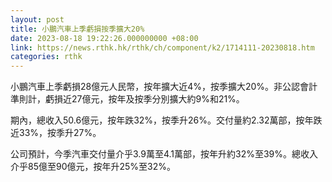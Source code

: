```yaml
---
layout: post
title: 小鵬汽車上季虧損按季擴大20%
date: 2023-08-18 19:22:26.000000000 +08:00
link: https://news.rthk.hk/rthk/ch/component/k2/1714111-20230818.htm
categories: rthk
---
```


小鵬汽車上季虧損28億元人民幣，按年擴大近4%，按季擴大20%。非公認會計準則計，虧損近27億元，按年及按季分別擴大約9%和21%。

期內，總收入50.6億元，按年跌32%，按季升26%。交付量約2.32萬部，按年跌近33%，按季升27%。

公司預計，今季汽車交付量介乎3.9萬至4.1萬部，按年升約32%至39%。總收入介乎85億至90億元，按年升25%至32%。
